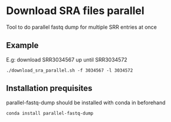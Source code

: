 # Download SRA files parallel

Tool to do parallel fastq dump for multiple SRR entries at once

## Example

E.g: download SRR3034567 up until SRR3034572

```./download_sra_parallel.sh -f 3034567 -l 3034572```

## Installation prequisites

parallel-fastq-dump should be installed with conda in beforehand

```conda install parallel-fastq-dump```
